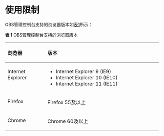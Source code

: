 # 使用限制<a name="zh-cn_topic_0045829086"></a>

OBS管理控制台支持的浏览器版本如[表1](#table189551726201816)所示：

**表 1** OBS管理控制台支持的浏览器版本

<a name="table189551726201816"></a>
<table><thead align="left"><tr id="row19276276186"><th class="cellrowborder" valign="top" width="26%" id="mcps1.2.3.1.1"><p id="p12712272183"><a name="p12712272183"></a><a name="p12712272183"></a>浏览器</p>
</th>
<th class="cellrowborder" valign="top" width="74%" id="mcps1.2.3.1.2"><p id="p7595155991714"><a name="p7595155991714"></a><a name="p7595155991714"></a>版本</p>
</th>
</tr>
</thead>
<tbody><tr id="row53791538121712"><td class="cellrowborder" valign="top" width="26%" headers="mcps1.2.3.1.1 "><p id="p59384424173"><a name="p59384424173"></a><a name="p59384424173"></a>Internet Explorer</p>
</td>
<td class="cellrowborder" valign="top" width="74%" headers="mcps1.2.3.1.2 "><a name="ul1940142101720"></a><a name="ul1940142101720"></a><ul id="ul1940142101720"><li>Internet Explorer 9 (IE9)</li><li>Internet Explorer 10 (IE10)</li><li>Internet Explorer 11 (IE11)</li></ul>
</td>
</tr>
<tr id="row12752711810"><td class="cellrowborder" valign="top" width="26%" headers="mcps1.2.3.1.1 "><p id="p6271927171815"><a name="p6271927171815"></a><a name="p6271927171815"></a>Firefox</p>
</td>
<td class="cellrowborder" valign="top" width="74%" headers="mcps1.2.3.1.2 "><p id="p1827027161816"><a name="p1827027161816"></a><a name="p1827027161816"></a>Firefox 55及以上</p>
</td>
</tr>
<tr id="row9273279184"><td class="cellrowborder" valign="top" width="26%" headers="mcps1.2.3.1.1 "><p id="p12792741812"><a name="p12792741812"></a><a name="p12792741812"></a>Chrome</p>
</td>
<td class="cellrowborder" valign="top" width="74%" headers="mcps1.2.3.1.2 "><p id="p17271027111818"><a name="p17271027111818"></a><a name="p17271027111818"></a>Chrome 60及以上</p>
</td>
</tr>
</tbody>
</table>

